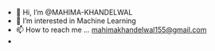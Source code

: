 - 👋 Hi, I’m @MAHIMA-KHANDELWAL
- 👀 I’m interested in Machine Learning
- 📫 How to reach me ... mahimakhandelwal155@gmail.com
- 

<!---
MAHIMA-KHANDELWAL/MAHIMA-KHANDELWAL is a ✨ special ✨ repository because its `README.md` (this file) appears on your GitHub profile.
You can click the Preview link to take a look at your changes.
--->
